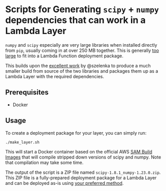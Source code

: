 # Scripts for Generating `scipy` + `numpy` dependencies that can work in a Lambda Layer

`numpy` and `scipy` especially are very large libraries when installed directly
from `pip`, usually coming in at over 250 MB together. This is generally [too
large](https://docs.aws.amazon.com/lambda/latest/dg/gettingstarted-limits.html)
to fit into a Lambda Function deployment package.

This builds upon the [excellent work](https://github.com/szelenka/shrink-linalg)
by @szelenka to produce a much smaller build from source of the two libraries
and packages them up as a Lambda Layer with the required dependencies.

## Prerequisites

* Docker

## Usage

To create a deployment package for your layer, you can simply run:

```
./make_layer.sh
```

This will start a Docker container based on the official AWS [SAM Build
Images](https://github.com/aws/aws-sam-build-images) that will compile stripped
down versions of scipy and numpy. Note that compilation may take some time.

The output of the script is a ZIP file named `scipy-1.8.1_numpy-1.23.0.zip`.
This ZIP file is a fully-prepared deployment package for a Lambda Layer and can
be deployed as-is using [your preferred
method](https://docs.aws.amazon.com/lambda/latest/dg/configuration-layers.html).
